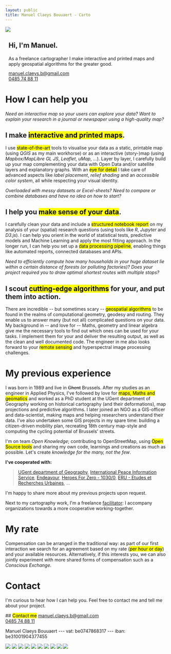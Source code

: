 ```yaml
---
layout: public
title: Manuel Claeys Bouuaert - Carto
---
```

<div class="image-box">
    <img src="img/manuel.jpg">
    <div style="margin:auto 10px">
        <h2>Hi, I'm Manuel.</h2>
        <div style="margin-top: 20px;">
            As a freelance cartographer I make interactive and printed maps and apply geospatial algorithms for the greater good.
        </div>
        <div style="margin-top: 12px;">
            <a href="mailto:manuel.claeys.b@gmail.com" class="email">manuel.claeys.b@gmail.com</a><br>
            <a href="tel:+32485748811" class="phone">0485 74 88 11</a>
        </div>
    </div>
</div>

# How I can help you

<div class="focus" markdown="1">

*Need an interactive map so your users can explore your data? Want to explain your research in a journal or newspaper using a high-quality map?*

## I make <mark>interactive and printed maps</mark>.

I use <mark>state-of-the-art</mark> tools to visualise your data as a static, printable map (using *QGIS* as my main workhorse) or as an interactive (story-)map (using *Mapbox/MapLibre GL JS*, *Leaflet*, *uMap*, ...). Layer by layer, I carefully build up your map complementing your data with Open Data and/or satellite layers and explanatory graphs. With an <mark>eye for detail</mark> I take care of advanced aspects like *label placement*, *relief shading* and an *accessible color system*, all while respecting your visual identity.

</div>

<div class="focus" markdown="1">

*Overloaded with messy datasets or Excel-sheets? Need to compare or combine databases and have no idea on how to start?*

## I help you <mark>make sense of your data</mark>.

I carefully clean your data and include a <mark>structured notebook report</mark> on my analysis of your (spatial) research questions (using tools like *R*, *Jupyter* and *D3.js*). I can help you orient in the world of statistical tests, predictive models and Machine Learning and apply the most fitting approach. In the longer run, I can help you set up a <mark>data processing pipeline</mark>, enabling things like automated reports, connected databases and APIs. 

</div>

<div class="focus" markdown="1">

*Need to efficiently compute how many households in your huge dataset lie within a certain distance of forests (or polluting factories)? Does your project required you to draw optimal shortest routes with multiple stops?*

## I scout <mark>cutting-edge algorithms</mark> for your, and put them into action.

There are incredible -- but sometimes scary -- <mark>geospatial algorithms</mark> to be found in the realms of computational geometry, geodesy and routing. They enable us to answer many (but not all) complicated questions on your data. My background in -- and love for -- Maths, geometry and linear algebra give me the necessary tools to find out which ones can be used for your tasks. I implement them for your and deliver the resulting output, as well as the clean and well documented code. The engineer in me also looks forward to your <mark>remote sensing</mark> and hyperspectral image processing challenges.

</div>

<h1 class="with-margin-top">My previous experience</h1>

I was born in 1989 and live in ~~Ghent~~ Brussels. After my studies as an engineer in Applied Physics, I've followed by love for <mark>maps, Maths and geomatics</mark> and worked as a PhD student at the UGent department of Geography working on historical cartography (and their deformations), map projections and predictive algorithms. I later joined an NGO as a GIS-officer and data-scientist, making maps and helping researchers understand their data. I've also undertaken some GIS projects in my spare time: building a citizen-driven mobility plan, recreating 18th century map-style and computing the cycling potential of Brussels' streets.

I'm on team *Open Knowledge*; contributing to OpenStreetMap, using <mark>Open Source tools</mark> and sharing my own code, learnings and creations as much as possible. Let's create *knowledge for the many, not the few*.

**I've cooperated with:**

> [UGent department of Geography](http://geoweb.ugent.be/), [International Peace Information Service](https://ipisresearch.be/), [Endeavour](https://endeavours.eu/), [Heroes For Zero - 1030/0](https://heroesforzero.be/), [ERU - Etudes et Recherches Urbaines](https://eru-urbanisme.be/), ...

I'm happy to share more about my previous projects upon request.

Next to my cartography work, I'm a freelance <a href="/facili" class="internal">facilitator</a>: I accompany organizations towards a more cooperative working-together.

<h1 class="with-margin-top">My rate</h1>

Compensation can be arranged in the traditional way: as part of our first interaction we search for an agreement based on my rate (<mark>per hour or day</mark>) and your available resources. Alternatively, if this interests you, we can also jointly experiment with more shared forms of compensation such as a *Conscious Exchange*.

<h1 class="with-margin-top">Contact</h1>

I'm curious to hear how I can help you. Feel free to contact me and tell me about your project.

<div class="focus" markdown="1">
## <mark>Contact me</mark>
<a href="mailto:manuel.claeys.b@gmail.com" class="email">manuel.claeys.b@gmail.com</a><br>
<a href="tel:+32485748811" class="phone">0485 74 88 11</a>
</div>

Manuel Claeys Bouuaert --- <span class="small-caps" markdown="1">vat: be0747868317</span> --- <span class="small-caps" markdown="1">iban: be31001904377455</span>

<div class="image-box">
    <img src="img/ferrargis.png"/>
    <img src="img/bikedataproject_centrality.png"/>
    <img src="img/workspaces.png"/>
    <img src="img/1030-0_imagineschaerbeek_3.jpg"/>
    <img src="img/ipis_cod_v5.gif"/>
    <img src="img/ipis_eaf_bdi.png"/>
    <img src="img/ipis_open.png"/>
    <img src="img/turf-buffer.png"/>
    <img src="img/academia_jupyter.gif"/>
    <img src="img/gent_tram.png"/>
</div>